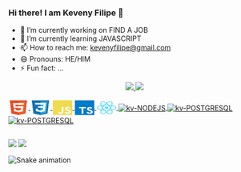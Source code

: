 ### Hi there! I am Keveny Filipe 🤟


- 🔭 I’m currently working on FIND A JOB
- 🌱 I’m currently learning JAVASCRIPT
- 📫 How to reach me: kevenyfilipe@gmail.com
- 😄 Pronouns: HE/HIM
- ⚡ Fun fact: ...

<div align="center">
  <a href="https://github.com/kfilipe">
  <img height="180em" src="https://github-readme-stats.vercel.app/api?username=kfilipe&show_icons=true&theme=dracula&include_all_commits=true&count_private=true"/>
  <img height="180em" src="https://github-readme-stats.vercel.app/api/top-langs/?username=kfilipe&layout=compact&langs_count=7&theme=dracula"/>
</div>
  
  <div style="display: inline_block"><br>
    <img align="center" alt="kv-HTML" height="30" width="40" src="https://raw.githubusercontent.com/devicons/devicon/master/icons/html5/html5-original.svg">
    <img align="center" alt="kv-CSS" height="30" width="40" src="https://raw.githubusercontent.com/devicons/devicon/master/icons/css3/css3-original.svg">
    <img align="center" alt="kv-Js" height="30" width="40" src="https://raw.githubusercontent.com/devicons/devicon/master/icons/javascript/javascript-plain.svg">
    <img align="center" alt="kv-Ts" height="30" width="40" src="https://raw.githubusercontent.com/devicons/devicon/master/icons/typescript/typescript-plain.svg">
    <img align="center" alt="kv-React" height="30" width="40" src="https://raw.githubusercontent.com/devicons/devicon/master/icons/react/react-original.svg">
    <img  align="center" alt="kv-NODEJS" height="30" width="40" src="https://cdn.jsdelivr.net/gh/devicons/devicon/icons/nodejs/nodejs-original-wordmark.svg">
    <img  align="center" alt="kv-POSTGRESQL" height="30" width="40" src="https://cdn.jsdelivr.net/gh/devicons/devicon/icons/postgresql/postgresql-original-wordmark.svg">
    <img  align="center" alt="kv-POSTGRESQL" height="30" width="40" src="https://cdn.jsdelivr.net/gh/devicons/devicon/icons/mongodb/mongodb-plain-wordmark.svg" >
</div>
  
  ##
  
<div>
  <a href = "mailto:kevenyfilipe@gmail.com"><img src="https://img.shields.io/badge/-Gmail-D14836?style=for-the-badge&logo=gmail&logoColor=white" target="_blank"></a>
  <a href="https://www.linkedin.com/in/keveny-filipe-888b9958/" target="_blank"><img src="https://img.shields.io/badge/-LinkedIn-%230077B5?style=for-the-badge&logo=linkedin&logoColor=white" target="_blank"></a> 
 
 ![Snake animation](https://github.com/kfilipe/kfilipe/blob/output/github-contribution-grid-snake.svg) 
 
</div>
